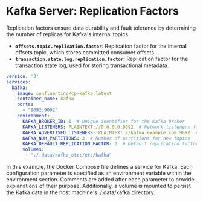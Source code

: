 # Kafka Server: Replication Factors

Replication factors ensure data durability and fault tolerance by determining the number of replicas for Kafka's internal topics.

- **`offsets.topic.replication.factor`**: Replication factor for the internal offsets topic, which stores committed consumer offsets.
- **`transaction.state.log.replication.factor`**: Replication factor for the transaction state log, used for storing transactional metadata.

```yaml
version: '3'
services:
  kafka:
    image: confluentinc/cp-kafka:latest
    container_name: kafka
    ports:
      - "9092:9092"
    environment:
      KAFKA_BROKER_ID: 1  # Unique identifier for the Kafka broker
      KAFKA_LISTENERS: PLAINTEXT://0.0.0.0:9092  # Network listeners for client connections
      KAFKA_ADVERTISED_LISTENERS: PLAINTEXT://kafka.example.com:9092  # Published addresses for clients to connect
      KAFKA_NUM_PARTITIONS: 3  # Number of partitions for new topics
      KAFKA_DEFAULT_REPLICATION_FACTOR: 2  # Default replication factor for new topics
      volumes:
       - "./.data/kafka_etc:/etc/kafka"

```

In this example, the Docker Compose file defines a service for Kafka. Each configuration parameter is specified as an environment variable within the environment section. Comments are added after each parameter to provide explanations of their purpose. Additionally, a volume is mounted to persist the Kafka data in the host machine's ./.data/kafka directory.

